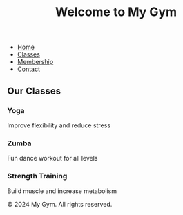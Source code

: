 <!DOCTYPE html>
<html lang="en">
<head>
  <meta charset="UTF-8">
  <meta name="viewport" content="width=device-width, initial-scale=1.0">
  <title>My Gym Website</title>
  <link rel="stylesheet" href="styles.css">
</head>
<body>
  <header>
    <h1>Welcome to My Gym</h1>
  </header>

  <nav>
    <ul>
      <li><a href="#">Home</a></li>
      <li><a href="#">Classes</a></li>
      <li><a href="#">Membership</a></li>
      <li><a href="#">Contact</a></li>
    </ul>
  </nav>

  <div class="main-content">
    <h2>Our Classes</h2>
    <div class="gym-classes">
      <div class="gym-class">
        <h3>Yoga</h3>
        <p>Improve flexibility and reduce stress</p>
      </div>
      <div class="gym-class">
        <h3>Zumba</h3>
        <p>Fun dance workout for all levels</p>
      </div>
      <div class="gym-class">
        <h3>Strength Training</h3>
        <p>Build muscle and increase metabolism</p>
      </div>
    </div>
  </div>

  <footer>
    <p>&copy; 2024 My Gym. All rights reserved.</p>
  </footer>
</body>
</html>



